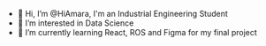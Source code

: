 - 👋 Hi, I’m @HiAmara, I'm an Industrial Engineering Student
- 👀 I’m interested in Data Science
- 🌱 I’m currently learning React, ROS and Figma for my final project
